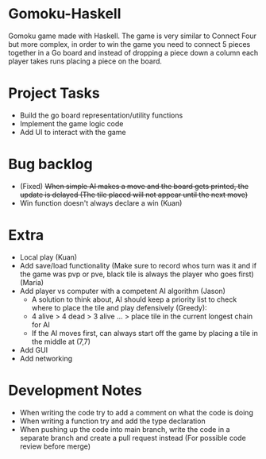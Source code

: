 # Gomoku-Haskell
Gomoku game made with Haskell. The game is very similar to Connect Four but more complex, in order to win the game you need to connect 5 pieces together in a Go board and instead of dropping a piece down a column each player takes runs placing a piece on the board. 

# Project Tasks
- Build the go board representation/utility functions
- Implement the game logic code
- Add UI to interact with the game

# Bug backlog
- (Fixed) ~~When simple AI makes a move and the board gets printed, the update is delayed (The tile placed will not appear until the next move)~~
- Win function doesn't always declare a win (Kuan)

# Extra
- Local play (Kuan)
- Add save/load functionality (Make sure to record whos turn was it and if the game was pvp or pve, black tile is always the player who goes first) (Maria)
- Add player vs computer with a competent AI algorithm (Jason)
  - A solution to think about, AI should keep a priority list to check where to place the tile and play defensively (Greedy): 
  - 4 alive > 4 dead > 3 alive ... > place tile in the current longest chain for AI
  - If the AI moves first, can always start off the game by placing a tile in the middle at (7,7) 
- Add GUI
- Add networking

# Development Notes
- When writing the code try to add a comment on what the code is doing
- When writing a function try and add the type declaration
- When pushing up the code into main branch, write the code in a separate branch and create a pull request instead (For possible code review before merge)
